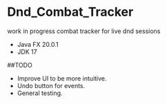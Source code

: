 # Dnd_Combat_Tracker
work in progress combat tracker for live dnd sessions

- Java FX 20.0.1
- JDK 17

##TODO
- Improve UI to be more intuitive.
- Undo button for events.
- General testing.

